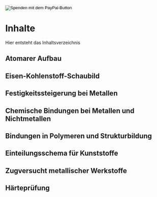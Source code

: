 <form action="https://www.paypal.com/donate" method="post" target="_top">
<input type="hidden" name="business" value="keks05@gmail.com" />
<input type="hidden" name="no_recurring" value="0" />
<input type="hidden" name="currency_code" value="EUR" />
<input type="image" src="https://www.paypalobjects.com/de_DE/DE/i/btn/btn_donateCC_LG.gif" border="0" name="submit" title="PayPal - The safer, easier way to pay online!" alt="Spenden mit dem PayPal-Button" />
<img alt="" border="0" src="https://www.paypal.com/de_DE/i/scr/pixel.gif" width="1" height="1" />
</form>


# Inhalte

Hier entsteht das Inhaltsverzeichnis

## Atomarer Aufbau

## Eisen-Kohlenstoff-Schaubild

## Festigkeitssteigerung bei Metallen

## Chemische Bindungen bei Metallen und Nichtmetallen

## Bindungen in Polymeren und Strukturbildung

## Einteilungsschema für Kunststoffe

## Zugversucht metallischer Werkstoffe

## Härteprüfung